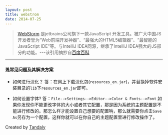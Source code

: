 ```yaml
---
layout: post 
title: webstrom
date: 2014-07-25
---
```


> [WebStorm](http://www.jetbrains.com/webstorm/) 是jetbrains公司旗下一款JavaScript 开发工具。被广大中国JS开发者誉为“Web前端开发神器”、“最强大的HTML5编辑器”、“最智能的JavaScript IDE”等。与IntelliJ IDEA同源，继承了IntelliJ IDEA强大的JS部分的功能。---该引用摘抄自[百度百科](http://baike.baidu.com/view/5443872.htm?fr=aladdin)


---

#### &#98632;常见问题及其解决方案

- 如何进行汉化？
	答：在网上下载汉化包(`resources_en.jar`)，并替换掉软件安装目录的`lib`下`resources_en.jar`即可。
	
- 如何设置字体?
	答：`File-->Settings-->Editor-->Color & Fonts-->Font`  如果你发现你不能更改字体的大小或者其它配置，那是因为系统的主题配置是不能进行修改的。那怎么样才能设置自己想要的配置呐，那么就需要你点击`Save As`另存为一个配置，这样你就可以在你自己的主题配置里进行修改操作了。
 



Created by [Tandaly](http://tandaly.github.io)